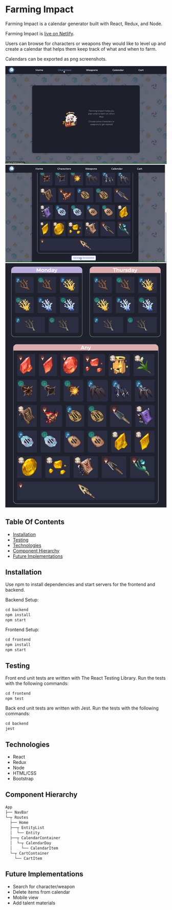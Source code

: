 # Farming Impact

Farming Impact is a calendar generator built 
with React, Redux, and Node.

Farming Impact is [live on Netlify](https://farmingimpact.netlify.app).

Users can browse for characters or weapons they would like to level up 
and create a calendar that helps them keep track of what and when to farm. 

Calendars can be exported as png screenshots. 

![Alt text](frontend/public/demo-main.gif "Main Demo of App")
![Alt text](frontend/public/demo-save.gif "Demo of Saving Function")
![Alt text](frontend/public/demo-calendar.png "Demo of Calendar")

## Table Of Contents
- [Installation](https://github.com/kathyn138/farmingimpact#installation)
- [Testing](https://github.com/kathyn138/farmingimpact#testing)
- [Technologies](https://github.com/kathyn138/farmingimpact#technologies)
- [Component Hierarchy](https://github.com/kathyn138/farmingimpact#component-hierarchy)
- [Future Implementations](https://github.com/kathyn138/farmingimpact/#future-implementations)

## Installation 
Use npm to install dependencies and start servers for the frontend and backend.

Backend Setup:
```
cd backend
npm install
npm start
```

Frontend Setup:
```
cd frontend
npm install 
npm start
```

## Testing
Front end unit tests are written with The React Testing Library. Run the tests with the following commands:
```
cd frontend
npm test
```

Back end unit tests are written with Jest. Run the tests with the following commands:
```
cd backend
jest
```

## Technologies
- React
- Redux
- Node
- HTML/CSS
- Bootstrap

## Component Hierarchy 
```
App
├── NavBar
└─┬ Routes
  ├── Home
  ├──┬ EntityList 
  │  └── Entity   
  ├──┬ CalendarContainer
  │  └─┬ CalendarDay
  │    └── CalendarItem
  └─┬ CartContainer
    └── CartItem
```

## Future Implementations
- Search for character/weapon
- Delete items from calendar
- Mobile view
- Add talent materials